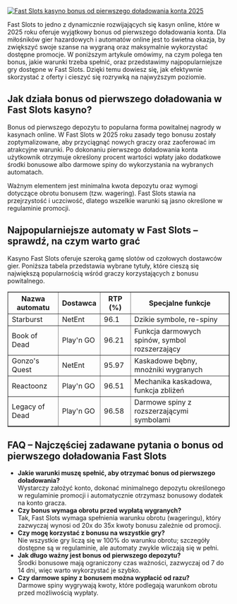 [![Fast Slots kasyno bonus od pierwszego doładowania konta 2025](https://123-caf.pages.dev/gitsignup.png)](https://vrmoo.ru/Bt82HjjY)

<div>     <p>Fast Slots to jedno z dynamicznie rozwijających się kasyn online, które w 2025 roku oferuje wyjątkowy bonus od pierwszego doładowania konta. Dla miłośników gier hazardowych i automatów online jest to świetna okazja, by zwiększyć swoje szanse na wygraną oraz maksymalnie wykorzystać dostępne promocje. W poniższym artykule omówimy, na czym polega ten bonus, jakie warunki trzeba spełnić, oraz przedstawimy najpopularniejsze gry dostępne w Fast Slots. Dzięki temu dowiesz się, jak efektywnie skorzystać z oferty i cieszyć się rozrywką na najwyższym poziomie.</p>    <h2>Jak działa bonus od pierwszego doładowania w Fast Slots kasyno?</h2>   <p>Bonus od pierwszego depozytu to popularna forma powitalnej nagrody w kasynach online. W Fast Slots w 2025 roku zasady tego bonusu zostały zoptymalizowane, aby przyciągnąć nowych graczy oraz zaoferować im atrakcyjne warunki. Po dokonaniu pierwszego doładowania konta użytkownik otrzymuje określony procent wartości wpłaty jako dodatkowe środki bonusowe albo darmowe spiny do wykorzystania na wybranych automatach.</p>   <p>Ważnym elementem jest minimalna kwota depozytu oraz wymogi dotyczące obrotu bonusem (tzw. wagering). Fast Slots stawia na przejrzystość i uczciwość, dlatego wszelkie warunki są jasno określone w regulaminie promocji.</p>      <h2>Najpopularniejsze automaty w Fast Slots – sprawdź, na czym warto grać</h2>   <p>Kasyno Fast Slots oferuje szeroką gamę slotów od czołowych dostawców gier. Poniższa tabela przedstawia wybrane tytuły, które cieszą się największą popularnością wśród graczy korzystających z bonusu powitalnego.</p>      <table border="1" cellspacing="0" cellpadding="5" style="border-collapse: collapse; width: 100%;">     <thead>       <tr>         <th>Nazwa automatu</th>         <th>Dostawca</th>         <th>RTP (%)</th>         <th>Specjalne funkcje</th>       </tr>     </thead>     <tbody>       <tr>         <td>Starburst</td>         <td>NetEnt</td>         <td>96.1</td>         <td>Dzikie symbole, re-spiny</td>       </tr>       <tr>         <td>Book of Dead</td>         <td>Play'n GO</td>         <td>96.21</td>         <td>Funkcja darmowych spinów, symbol rozszerzający</td>       </tr>       <tr>         <td>Gonzo's Quest</td>         <td>NetEnt</td>         <td>95.97</td>         <td>Kaskadowe bębny, mnożniki wygranych</td>       </tr>       <tr>         <td>Reactoonz</td>         <td>Play'n GO</td>         <td>96.51</td>         <td>Mechanika kaskadowa, funkcja zbliżeń</td>       </tr>       <tr>         <td>Legacy of Dead</td>         <td>Play'n GO</td>         <td>96.58</td>         <td>Darmowe spiny z rozszerzającymi symbolami</td>       </tr>     </tbody>   </table>    <h2>FAQ – Najczęściej zadawane pytania o bonus od pierwszego doładowania Fast Slots</h2>   <ul>     <li><strong>Jakie warunki muszę spełnić, aby otrzymać bonus od pierwszego doładowania?</strong><br>Wystarczy założyć konto, dokonać minimalnego depozytu określonego w regulaminie promocji i automatycznie otrzymasz bonusowy dodatek na konto gracza.</li>     <li><strong>Czy bonus wymaga obrotu przed wypłatą wygranych?</strong><br>Tak, Fast Slots wymaga spełnienia warunku obrotu (wageringu), który zazwyczaj wynosi od 20x do 35x kwoty bonusu zależnie od promocji.</li>     <li><strong>Czy mogę korzystać z bonusu na wszystkie gry?</strong><br>Nie wszystkie gry liczą się w 100% do warunku obrotu; szczegóły dostępne są w regulaminie, ale automaty zwykle wliczają się w pełni.</li>     <li><strong>Jak długo ważny jest bonus od pierwszego depozytu?</strong><br>Środki bonusowe mają ograniczony czas ważności, zazwyczaj od 7 do 14 dni, więc warto wykorzystać je szybko.</li>     <li><strong>Czy darmowe spiny z bonusem można wypłacić od razu?</strong><br>Darmowe spiny wygrywają kwoty, które podlegają warunkom obrotu przed możliwością wypłaty.</li>   </ul> </div>